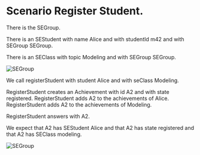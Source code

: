 # Scenario Register Student.

There is the SEGroup.

There is an SEStudent with name Alice and with studentId m42 and with SEGroup SEGroup.

There is an SEClass with topic Modeling and with SEGroup SEGroup.

![SEGroup](registerStudentSetup.png)

We call registerStudent with student Alice and with seClass Modeling.

RegisterStudent creates an Achievement with id A2 and with state registered.
RegisterStudent adds A2 to the achievements of Alice.
RegisterStudent adds A2 to the achievements of Modeling.

RegisterStudent answers with A2.

We expect that A2 has SEStudent Alice
and that A2 has state registered
and that A2 has SEClass modeling.

![SEGroup](registerStudentResult.png)
